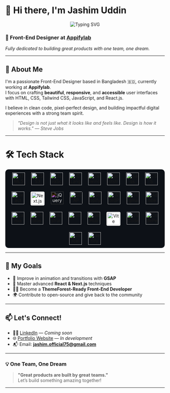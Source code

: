 # 👋 Hi there, I'm Jashim Uddin

<p align="center">
  <img src="https://readme-typing-svg.demolab.com?font=Fira+Code&size=24&duration=4000&pause=1000&center=true&vCenter=true&width=435&lines=Front-End+Designer+at+Appifylab;Building+Pixel+Perfect+UI;One+Team+One+Dream;Loving+React+%26+Tailwind+CSS" alt="Typing SVG" />
</p>

### 🎨 Front-End Designer at [Appifylab](https://appifylab.com)
*Fully dedicated to building great products with one team, one dream.*

---

## 🚀 About Me

I'm a passionate Front-End Designer based in Bangladesh 🇧🇩, currently working at **Appifylab**.  
I focus on crafting **beautiful**, **responsive**, and **accessible** user interfaces with HTML, CSS, Tailwind CSS, JavaScript, and React.js.

I believe in clean code, pixel-perfect design, and building impactful digital experiences with a strong team spirit.  
> _"Design is not just what it looks like and feels like. Design is how it works." — Steve Jobs_

---

# 🛠 Tech Stack

<div align="center" style="display: flex; flex-wrap: wrap; justify-content: center; gap: 20px; padding: 10px; background-color: #0d1117; border-radius: 10px;">

<!-- 💻 Languages -->
<img src="https://img.icons8.com/color/48/html-5--v1.png" alt="HTML5" title="HTML5" width="40"/>
<img src="https://img.icons8.com/color/48/css3.png" alt="CSS3" title="CSS3" width="40"/>
<img src="https://img.icons8.com/color/48/javascript--v1.png" alt="JavaScript" title="JavaScript" width="40"/>
<img src="https://img.icons8.com/color/48/c-programming.png" alt="C Language" title="C Language" width="40"/>

<!-- 🎨 Styling -->
<img src="https://img.icons8.com/color/48/tailwind_css.png" alt="Tailwind CSS" title="Tailwind CSS" width="40"/>
<img src="https://img.icons8.com/color/48/bootstrap.png" alt="Bootstrap" title="Bootstrap" width="40"/>
<img src="https://img.icons8.com/color/48/sass.png" alt="Sass" title="Sass" width="40"/>
<img src="https://img.icons8.com/color/48/css3.png" alt="CSS Modules" title="CSS Modules" width="40"/>

<!-- ⚛️ Frameworks & Libraries -->
<img src="https://img.icons8.com/external-tal-revivo-color-tal-revivo/48/external-react-a-javascript-library-for-building-user-interfaces-logo-color-tal-revivo.png" alt="React" title="React" width="40"/>
<img src="https://cdn.jsdelivr.net/gh/devicons/devicon/icons/nextjs/nextjs-original.svg" alt="Next.js" title="Next.js" width="40" style="background-color: white; border-radius: 4px; padding: 2px;"/>
<img src="https://img.icons8.com/ios-filled/50/jquery.png" alt="jQuery" title="jQuery" width="40" style="filter: invert(1);"/>
<img src="https://greensock.com/uploads/monthly_2020_11/greensock-logo-light.png.12205efdd1ddc85891110cc8897f1dbf.png" alt="GSAP" title="GSAP" width="40" style="border-radius: 4px;"/>

<!-- 🌐 CMS & Platforms -->
<img src="https://cdn.worldvectorlogo.com/logos/shopify.svg" alt="Shopify" title="Shopify" width="40"/>
<img src="https://cdn.worldvectorlogo.com/logos/wordpress-icon.svg" alt="WordPress" title="WordPress" width="40"/>

<!-- 🎨 Design Tools -->
<img src="https://img.icons8.com/color/48/figma--v1.png" alt="Figma" title="Figma" width="40"/>
<img src="https://img.icons8.com/color/48/adobe-xd.png" alt="Adobe XD" title="Adobe XD" width="40"/>
<img src="https://img.icons8.com/color/48/canva.png" alt="Canva" title="Canva" width="40"/>
<img src="https://img.icons8.com/color/48/adobe-photoshop.png" alt="Photoshop" title="Photoshop" width="40"/>
<img src="https://img.icons8.com/color/48/adobe-illustrator.png" alt="Illustrator" title="Illustrator" width="40"/>

<!-- 🧰 Tools -->
<img src="https://img.icons8.com/color/48/git.png" alt="Git" title="Git" width="40"/>
<img src="https://img.icons8.com/material-rounded/48/ffffff/github.png" alt="GitHub" title="GitHub" width="40"/>
<img src="https://vitejs.dev/logo.svg" alt="Vite" title="Vite" width="40" style="background-color:white; border-radius:4px; padding:2px;"/>
<img src="https://img.icons8.com/color/48/visual-studio-code-2019.png" alt="VS Code" title="VS Code" width="40"/>
<img src="https://img.icons8.com/material-rounded/48/ffffff/codepen.png" alt="CodePen" title="CodePen" width="40"/>
<img src="https://assets.vercel.com/image/upload/front/favicon/vercel/favicon.ico" alt="Vercel" title="Vercel" width="40"/>
<img src="https://www.netlify.com/v3/img/components/logomark.png" alt="Netlify" title="Netlify" width="40"/>

</div>

---

## 📌 My Goals

- 🔄 Improve in animation and transitions with **GSAP**
- 🧠 Master advanced **React & Next.js** techniques
- 🧑‍💻 Become a **ThemeForest-Ready Front-End Developer**
- 🌍 Contribute to open-source and give back to the community

---

## 📫 Let's Connect!

- 🧑‍💼 [LinkedIn](https://linkedin.com) — *Coming soon*
- 🌐 [Portfolio Website](https://your-portfolio.com) — *In development*
- 📬 Email: **jashim.official75@gmail.com**

---

### 💡 One Team, One Dream

> **"Great products are built by great teams."**  
Let’s build something amazing together!

---
